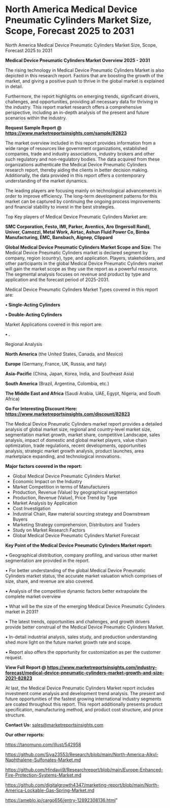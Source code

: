 # North America Medical Device Pneumatic Cylinders Market Size, Scope, Forecast 2025 to 2031
North America Medical Device Pneumatic Cylinders Market Size, Scope, Forecast 2025 to 2031

<Strong> Medical Device Pneumatic Cylinders Market Overview 2025 - 2031</strong>

The rising technology in Medical Device Pneumatic Cylinders Market is also depicted in this research report. Factors that are boosting the growth of the market, and giving a positive push to thrive in the global market is explained in detail.

Furthermore, the report highlights on emerging trends, significant drivers, challenges, and opportunities, providing all necessary data for thriving in the industry. This report market research offers a comprehensive perspective, including an in-depth analysis of the present and future scenarios within the industry.

<strong>Request Sample Report @ <a href=https://www.marketreportsinsights.com/sample/82823>https://www.marketreportsinsights.com/sample/82823</a></strong>

The market overview included in this report provides information from a wide range of resources like government organizations, established companies, trade and industry associations, industry brokers and other such regulatory and non-regulatory bodies. The data acquired from these organizations authenticate the Medical Device Pneumatic Cylinders research report, thereby aiding the clients in better decision making. Additionally, the data provided in this report offers a contemporary understanding of the market dynamics.

The leading players are focusing mainly on technological advancements in order to improve efficiency. The long-term development patterns for this market can be captured by continuing the ongoing process improvements and financial stability to invest in the best strategies.

Top Key players of Medical Device Pneumatic Cylinders Market are:

<strong>SMC Corporation, Festo, IMI, Parker, Aventics, Aro (Ingersoll Rand), Univer, Camozzi, Metal Work, Airtac, Ashun Fluid Power Co, Bimba Manufacturing, EMC, Bansbach, Aignep, Clippard</strong>

<strong><b>Global Medical Device Pneumatic Cylinders Market Scope and Size:</b></strong>
The Medical Device Pneumatic Cylinders market is declared segment by company, region (country), type, and application. Players, stakeholders, and other participants in the global Medical Device Pneumatic Cylinders market will gain the market scope as they use the report as a powerful resource. The segmental analysis focuses on revenue and product by type and application and the forecast period of 2025-2031.

Medical Device Pneumatic Cylinders Market Types covered in this report are:

<strong>• Single-Acting Cylinders

• Double-Acting Cylinders</strong>

Market Applications covered in this report are:

<strong>• .</strong> 

Regional Analysis

<strong>North America</strong> (the United States, Canada, and Mexico)

<strong>Europe</strong> (Germany, France, UK, Russia, and Italy)

<strong>Asia-Pacific</strong> (China, Japan, Korea, India, and Southeast Asia)

<strong>South America</strong> (Brazil, Argentina, Colombia, etc.)

<strong>The Middle East and Africa</strong> (Saudi Arabia, UAE, Egypt, Nigeria, and South Africa)

<strong>Go For Interesting Discount Here: <a href=https://www.marketreportsinsights.com/discount/82823>https://www.marketreportsinsights.com/discount/82823</a></strong>

The Medical Device Pneumatic Cylinders market report provides a detailed analysis of global market size, regional and country-level market size, segmentation market growth, market share, competitive Landscape, sales analysis, impact of domestic and global market players, value chain optimization, trade regulations, recent developments, opportunities analysis, strategic market growth analysis, product launches, area marketplace expanding, and technological innovations.

<strong><b>Major factors covered in the report:</b></strong>
<ul>
  <li>Global Medical Device Pneumatic Cylinders Market </li>
  <li>Economic Impact on the Industry</li>
  <li>Market Competition in terms of Manufacturers</li>
  <li>Production, Revenue (Value) by geographical segmentation</li>
  <li>Production, Revenue (Value), Price Trend by Type</li>
  <li>Market Analysis by Application</li>
  <li>Cost Investigation</li>
  <li>Industrial Chain, Raw material sourcing strategy and Downstream Buyers</li>
  <li>Marketing Strategy comprehension, Distributors and Traders</li>
  <li>Study on Market Research Factors</li>
  <li>Global Medical Device Pneumatic Cylinders Market Forecast</li>
</ul>

<strong><b>Key Point of the Medical Device Pneumatic Cylinders Market report:</b></strong>

• Geographical distribution, company profiling, and various other market segmentation are provided in the report.

• For better understanding of the global Medical Device Pneumatic Cylinders market status, the accurate market valuation which comprises of size, share, and revenue are also covered.

• Analysis of the competitive dynamic factors better extrapolate the complete market overview

• What will be the size of the emerging Medical Device Pneumatic Cylinders market in 2031?

• The latest trends, opportunities and challenges, and growth drivers provide better construal of the Medical Device Pneumatic Cylinders Market.

• In-detail industrial analysis, sales study, and production understanding shed more light on the future market growth rate and scope.

• Report also offers the opportunity for customization as per the customer request.

<strong><b>View Full Report @ <a href=https://www.marketreportsinsights.com/industry-forecast/medical-device-pneumatic-cylinders-market-growth-and-size-2021-82823>https://www.marketreportsinsights.com/industry-forecast/medical-device-pneumatic-cylinders-market-growth-and-size-2021-82823</a></b></strong>


At last, the Medical Device Pneumatic Cylinders Market report includes investment come analysis and development trend analysis. The present and future opportunities of the fastest growing international industry segments are coated throughout this report. This report additionally presents product specification, manufacturing method, and product cost structure, and price structure.

<strong>Contact Us:</strong>
sales@marketreportsinsights.com

<strong>Our other reports:</strong>

<a href=https://tanomuno.com/illust/542958>https://tanomuno.com/illust/542958</a>

<a href=https://github.com/Siya23553/Research/blob/main/North-America-Alkyl-Naphthalene-Sulfonates-Market.md>https://github.com/Siya23553/Research/blob/main/North-America-Alkyl-Naphthalene-Sulfonates-Market.md</a>

<a href=https://github.com/Hindavii9/Researchreport/blob/main/Europe-Enhanced-Fire-Protection-Systems-Market.md>https://github.com/Hindavii9/Researchreport/blob/main/Europe-Enhanced-Fire-Protection-Systems-Market.md</a>

<a href=https://github.com/digitalgrowth4347/marketing-report/blob/main/North-America-Lockable-Gas-Spring-Market.md>https://github.com/digitalgrowth4347/marketing-report/blob/main/North-America-Lockable-Gas-Spring-Market.md</a>

<a href=https://ameblo.jp/cargo656/entry-12892308136.html>https://ameblo.jp/cargo656/entry-12892308136.html</a>"
